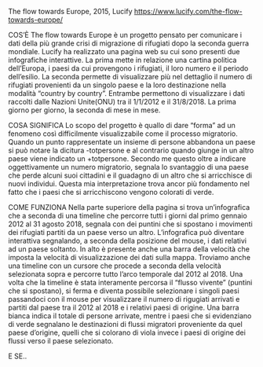 The flow towards Europe, 2015, Lucify
https://www.lucify.com/the-flow-towards-europe/

COS’È
The flow towards Europe è un progetto pensato per comunicare i dati della più grande crisi di migrazione di rifugiati dopo la seconda guerra mondiale. Lucify ha realizzato una pagina web su cui sono presenti due infografiche interattive. La prima mette in relazione una cartina politica dell’Europa, i paesi da cui provengono i rifugiati, il loro numero e il periodo dell’esilio. La seconda permette di visualizzare più nel dettaglio il numero di rifugiati provenienti da un singolo paese e la loro destinazione nella modalità “country by country”.
Entrambe permettono di visualizzare i dati raccolti dalle Nazioni Unite(ONU) tra il 1/1/2012 e il 31/8/2018. La prima giorno per giorno, la seconda di mese in mese.

COSA SIGNIFICA
Lo scopo del progetto è quallo di dare “forma” ad un fenomeno così difficilmente visualizzabile come il processo migratorio. Quando un punto rappresentate un insieme di persone abbandona un paese si può notare la dicitura -totpersone e al contrario quando giunge in un altro paese viene indicato un +totpersone. Secondo me questo oltre a indicare oggettivamente un numero migratorio, segnala lo svantaggio di una paese che perde alcuni suoi cittadini e il guadagno di un altro che si arricchisce di nuovi individui. Questa mia interpretazione trova ancor più fondamento nel fatto che i paesi che si arricchiscono vengono colorati di verde.

COME FUNZIONA
Nella parte superiore della pagina si trova un’infografica che a seconda di una timeline che percorre tutti i giorni dal primo gennaio 2012 al 31 agosto 2018, segnala con dei puntini che si spostano i movimenti dei rifugiati partiti da un paese verso un altro. L’infografica può diventare interattiva segnalando, a seconda della posizione del mouse, i dati relativi ad un paese soltanto. In alto è presente anche una barra della velocità che imposta la velocità di visualizzazione dei dati sulla mappa. Troviamo anche una timeline con un cursore che procede a seconda della velocità selezionata sopra e percorre tutto l’arco temporale dal 2012 al 2018.  Una volta che la timeline è stata interamente percorsa il “flusso vivente” (puntini che si spostano), si ferma e diventa possibile selezionare i singoli paesi passandoci con il mouse per visualizzare il numero di rigugiati arrivati e partiti dal paese tra il 2012 al 2018 e i relativi paesi di origine. Una barra bianca indica il totale di persone arrivate, mentre i paesi che si evidenziano di verde segnalano le destinazioni di flussi migratori proveniente da quel paese d’origine, quelli che si colorano di viola invece i paesi di origine dei flussi verso il paese selezionato. 

E SE..
